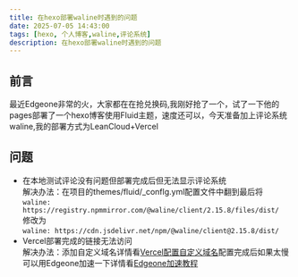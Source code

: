 ```yaml
---
title: 在hexo部署waline时遇到的问题
date: 2025-07-05 14:43:00
tags: [hexo, 个人博客,waline,评论系统]
description: 在hexo部署waline时遇到的问题
---
```


## 前言
最近Edgeone非常的火，大家都在在抢兑换码,我刚好抢了一个，试了一下他的pages部署了一个hexo博客使用Fluid主题，速度还可以，今天准备加上评论系统waline,我的部署方式为LeanCloud+Vercel
## 问题
- 在本地测试评论没有问题但部署完成后但无法显示评论系统  
解决办法：在项目的themes/fluid/_conflg.yml配置文件中翻到最后将  
`waline: https://registry.npmmirror.com/@waline/client/2.15.8/files/dist/`  
修改为  
  `waline: https://cdn.jsdelivr.net/npm/@waline/client@2.15.8/dist/`
- Vercel部署完成的链接无法访问  
解决办法：添加自定义域名详情看[Vercel配置自定义域名](https://blog.csdn.net/weixin_67658096/article/details/135540102)配置完成后如果太慢可以用Edgeone加速一下详情看[Edgeone加速教程](https://cloud.tencent.com/document/product/1552/87601)


